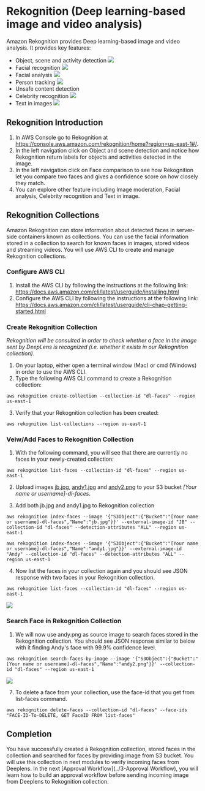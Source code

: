 
# Rekognition (Deep learning-based image and video analysis)

Amazon Rekognition provides Deep learning-based image and video analysis. It provides key features:
- Object, scene and activity detection
![](images/objectscene.png)
- Facial recognition
![](images/facial.png)
- Facial analysis
![](images/facialanalysis.png)
- Person tracking
![](images/persontracking.png)
- Unsafe content detection
- Celebrity recognition
![](images/celebrity.png)
- Text in images
![](images/text.png)

## Rekognition Introduction
1. In AWS Console go to Rekognition at https://console.aws.amazon.com/rekognition/home?region=us-east-1#/.
2. In the left navigation click on Object and scene detection and notice how Rekognition return labels for objects and activities detected in the image.
3. In the left navigation click on Face comparison to see how Rekognition let you compare two faces and gives a confidence score on how closely they match.
4. You can explore other feature including Image moderation, Facial analysis, Celebrity recognition and Text in image.

## Rekognition Collections
Amazon Rekognition can store information about detected faces in server-side containers known as collections. You can use the facial information stored in a collection to search for known faces in images, stored videos and streaming videos. You will use AWS CLI to create and manage Rekognition collections.

### Configure AWS CLI
1.	Install the AWS CLI by following the instructions at the following link: https://docs.aws.amazon.com/cli/latest/userguide/installing.html
2.	Configure the AWS CLI by following the instructions at the following link: https://docs.aws.amazon.com/cli/latest/userguide/cli-chap-getting-started.html

### Create Rekognition Collection

_Rekognition will be consulted in order to check whether a face in the image sent by DeepLens is recognized (i.e. whether it exists in our Rekognition collection)._

1.	On your laptop, either open a terminal window (Mac) or cmd (Windows) in order to use the AWS CLI.
2.	Type the following AWS CLI command to create a Rekognition collection:
```
aws rekognition create-collection --collection-id "dl-faces" --region us-east-1
```
3.	Verify that your Rekognition collection has been created:
```
aws rekognition list-collections --region us-east-1
```
### Veiw/Add Faces to Rekognition Collection

1. With the following command, you will see that there are currently no faces in your newly-created collection:
```
aws rekognition list-faces --collection-id "dl-faces" --region us-east-1
```
2. Upload images [jb.jpg](jb.jpg), [andy1.jpg](andy1.jpg) and [andy2.png](andy2.png) to your S3 bucket _[Your name or username]-dl-faces_.

3. Add both jb.jpg and andy1.jpg to Rekognition collection
```
aws rekognition index-faces --image '{"S3Object":{"Bucket":"[Your name or username]-dl-faces","Name":"jb.jpg"}}' --external-image-id "JB" --collection-id "dl-faces" --detection-attributes "ALL" --region us-east-1
```
```
aws rekognition index-faces --image '{"S3Object":{"Bucket":"[Your name or username]-dl-faces","Name":"andy1.jpg"}}' --external-image-id "Andy" --collection-id "dl-faces" --detection-attributes "ALL" --region us-east-1
```
4.	Now list the faces in your collection again and you should see JSON response with two faces in your Rekognition collection.
```
aws rekognition list-faces --collection-id "dl-faces" --region us-east-1
```
![](images/listfaces.png)

### Search Face in Rekognition Collection
1. We will now use andy.png as source image to search faces stored in the Rekognition collection. You should see JSON response similar to below with it finding Andy's face with 99.9% confidence level.
```
aws rekognition search-faces-by-image --image '{"S3Object":{"Bucket":"[Your name or username]-dl-faces","Name":"andy2.png"}}' --collection-id "dl-faces" --region us-east-1
```
![](images/searchfacebyimage.png)

7. To delete a face from your collection, use the face-id that you get from list-faces command.
```
aws rekognition delete-faces --collection-id "dl-faces" --face-ids "FACE-ID-To-DELETE, GET FaceID FROM list-faces"
```

## Completion
You have successfully created a Rekognition collection, stored faces in the collection and searched for faces by providing image from S3 bucket. You will use this collection in next modules to verify incoming faces from Deeplens. In the next [Approval Workflow](../3-Approval Workflow), you will learn how to build an approval workflow before sending incoming image from Deeplens to Rekognition collection.
